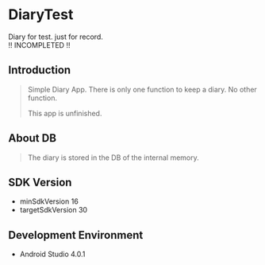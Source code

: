 # DiaryTest
Diary for test. just for record.\
!! INCOMPLETED !!

## Introduction
> Simple Diary App. There is only one function to keep a diary. No other function.
> 
> This app is unfinished.

## About DB
> The diary is stored in the DB of the internal memory.

## SDK Version
+ minSdkVersion 16
+ targetSdkVersion 30

## Development Environment
+ Android Studio 4.0.1
